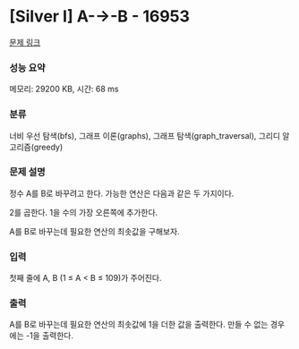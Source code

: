 # [Silver I] A-→-B - 16953 

[문제 링크](https://www.acmicpc.net/problem/16953) 

### 성능 요약

메모리: 29200 KB, 시간: 68 ms

### 분류

너비 우선 탐색(bfs), 그래프 이론(graphs), 그래프 탐색(graph_traversal), 그리디 알고리즘(greedy)

### 문제 설명

정수 A를 B로 바꾸려고 한다. 가능한 연산은 다음과 같은 두 가지이다.


 2를 곱한다.
 1을 수의 가장 오른쪽에 추가한다. 


A를 B로 바꾸는데 필요한 연산의 최솟값을 구해보자.
### 입력 

 첫째 줄에 A, B (1 ≤ A < B ≤ 109)가 주어진다.
### 출력 

 A를 B로 바꾸는데 필요한 연산의 최솟값에 1을 더한 값을 출력한다. 만들 수 없는 경우에는 -1을 출력한다.


